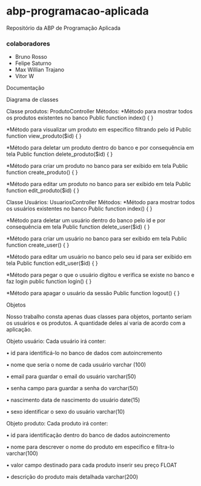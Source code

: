 # abp-programacao-aplicada
Repositório da ABP de Programação Aplicada

### colaboradores
- Bruno Rosso
- Felipe Saturno
- Max Willian Trajano
- Vitor W


Documentação 

Diagrama de classes

Classe produtos: ProdutoController 
Métodos:
*Método para mostrar todos os produtos existentes no banco 
Public function index() {
}

*Método para visualizar um produto em específico filtrando pelo id
Public function view_produto($id) {
}

*Método para deletar um produto dentro do banco e por consequência em tela
Public function delete_produto($id) {
}

*Método para criar um produto no banco para ser exibido em tela
Public function create_produto() {
}

*Método para editar um produto no banco para ser exibido em tela
Public function edit_produto($id) {
}

Classe Usuários: UsuariosController 
Métodos:
*Método para mostrar todos os usuários existentes no banco
Public function index() {
}

*Método para deletar um usuário dentro do banco pelo id e por consequência em tela
Public function delete_user($id) { 
}

*Método para criar um usuário no banco para ser exibido em tela
Public function create_user() {
}

*Método para editar um usuário no banco pelo seu id para ser exibido em tela
Public function edit_user($id) {
}

*Método para pegar o que o usuário digitou e verifica se existe no banco e faz login 
public function login() {
}

*Método para apagar o usuário da sessão
Public function logout() {
}

Objetos

Nosso trabalho consta apenas duas classes para objetos, portanto seriam os usuários e os produtos. A quantidade deles aí varia de acordo com a aplicação.

Objeto usuário: Cada usuário irá conter:

•	id para identificá-lo no banco de dados com autoincremento

•	nome que seria o nome de cada usuário varchar (100)

•	email para guardar o email do usuário varchar(50)

•	senha campo para guardar a senha do varchar(50)

•	nascimento data de nascimento do usuário date(15)

•	sexo identificar o sexo do usuário varchar(10)

Objeto produto: Cada produto irá conter:

•	id para identificação dentro do banco de dados autoincremento

•	nome para descrever o nome do produto em especifico e filtra-lo varchar(100)

•	valor campo destinado para cada produto inserir seu preço FLOAT

•	descrição do produto mais detalhada varchar(200)


